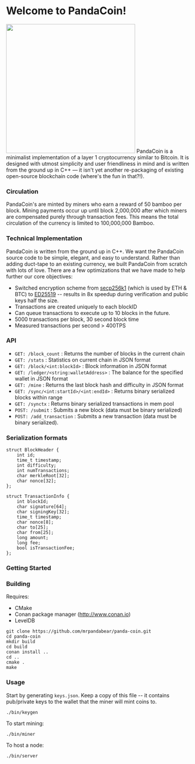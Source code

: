 Welcome to PandaCoin! 
====================
<image src="https://github.com/mr-pandabear/panda-website/blob/master/site/static/logo.png" width="350"/>
PandaCoin is a minimalist implementation of a layer 1 cryptocurrency similar to Bitcoin. It is designed with utmost simplicity and user friendliness in mind and is written from the ground up in C++ — it isn't yet another re-packaging of existing open-source blockchain code (where's the fun in that?!). 

### Circulation
PandaCoin's are minted by miners who earn a reward of 50 bamboo per block. Mining payments occur up until block 2,000,000 after which miners are compensated purely through transaction fees. This means the total circulation of the currency is limited to 100,000,000 Bamboo.


### Technical Implementation
PandaCoin is written from the ground up in C++. We want the PandaCoin source code to be simple, elegant, and easy to understand. Rather than adding duct-tape to an existing currency, we built PandaCoin from scratch with lots of love. There are a few optimizations that we have made to help further our core objectives:
* Switched encryption scheme from [secp256k1](https://github.com/bitcoin-core/secp256k1) (which is used by ETH & BTC) to [ED25519](https://ed25519.cr.yp.to/) -- results in 8x speedup during verification and public keys half the size. 
* Transactions are created uniquely to each blockID
* Can queue transactions to execute up to 10 blocks in the future.
* 5000 transactions per block, 30 second block time
* Measured transactions per second > 400TPS

### API
* `GET: /block_count` : Returns the number of blocks in the current chain
* `GET: /stats` : Statistics on current chain in JSON format
* `GET: /block/<int:blockId>` : Block information in JSON format
* `GET: /ledger/<string:walletAddress>` : The balance for the specified wallet in JSON format
* `GET: /mine` : Returns the last block hash and difficulty in JSON format
* `GET: /sync/<int:startId>/<int:endId>` : Returns binary serialized blocks within range
* `GET: /synctx` : Returns binary serialized transactions in mem pool
* `POST: /submit` : Submits a new block (data must be binary serialized)
* `POST: /add_transaction` : Submits a new transaction (data must be binary serialized).

### Serialization formats
```
struct BlockHeader {
    int id;
    time_t timestamp;
    int difficulty;
    int numTransactions;
    char merkleRoot[32];
    char nonce[32];
};
```

```
struct TransactionInfo {
    int blockId;
    char signature[64];
    char signingKey[32];
    time_t timestamp;
    char nonce[8];
    char to[25];
    char from[25];
    long amount;
    long fee;
    bool isTransactionFee;
};

```


### Getting Started

### Building
Requires:
* CMake
* Conan package manager (http://www.conan.io)
* LevelDB
```
git clone https://github.com/mrpandabear/panda-coin.git
cd panda-coin
mkdir build
cd build
conan install ..
cd ..
cmake .
make
```
### Usage
Start by generating `keys.json`. Keep a copy of this file -- it contains pub/private keys to the wallet that the miner will mint coins to.
```
./bin/keygen
```

To start mining:
```
./bin/miner
```

To host a node:
```
./bin/server
```







